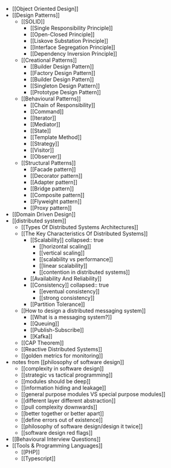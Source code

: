 - [[Object Oriented Design]]
- [[Design Patterns]]
	- [[SOLID]]
		- [[Single Responsibility Principle]]
		- [[Open-Closed Principle]]
		- [[Liskove Substation Principle]]
		- [[Interface Segregation Principle]]
		- [[Dependency Inversion Principle]]
	- [[Creational Patterns]]
		- [[Builder Design Pattern]]
		- [[Factory Design Pattern]]
		- [[Builder Design Pattern]]
		- [[Singleton Design Pattern]]
		- [[Prototype Design Pattern]]
	- [[Behavioural Patterns]]
		- [[Chain of Responsibility]]
		- [[Command]]
		- [[Iterator]]
		- [[Mediator]]
		- [[State]]
		- [[Template Method]]
		- [[Strategy]]
		- [[Visitor]]
		- [[Observer]]
	- [[Structural Patterns]]
		- [[Facade pattern]]
		- [[Decorator pattern]]
		- [[Adapter pattern]]
		- [[Bridge pattern]]
		- [[Composite pattern]]
		- [[Flyweight pattern]]
		- [[Proxy pattern]]
- [[Domain Driven Design]]
- [[distributed system]]
	- [[Types Of Distributed Systems Architectures]]
	- [[The Key Characteristics Of Distributed Systems]]
		- [[Scalability]]
		  collapsed:: true
			- [[horizontal scaling]]
			- [[vertical scaling]]
			- [[scalability vs performance]]
			- [[linear scalability]]
			- [[contention in distributed systems]]
		- [[Availability And Reliability]]
		- [[Consistency]]
		  collapsed:: true
			- [[eventual consistency]]
			- [[strong consistency]]
		- [[Partition Tolerance]]
	- [[How to design a distributed messaging system]]
		- [[What is a messaging system?]]
		- [[Queuing]]
		- [[Publish-Subscribe]]
		- [[Kafka]]
	- [[CAP Theorem]]
	- [[Reactive Distributed Systems]]
	- [[golden metrics for monitoring]]
- notes from [[philosophy of software design]]
	- [[complexity in software design]]
	- [[strategic vs tactical programming]]
	- [[modules should be deep]]
	- [[information hiding and leakage]]
	- [[general purpose modules VS special purpose modules]]
	- [[different layer different abstraction]]
	- [[pull complexity downwards]]
	- [[better together or better apart]]
	- [[define errors out of existence]]
	- [[philosophy of software design/design it twice]]
	- [[software design red flags]]
- [[Behavioural Interview Questions]]
- [[Tools & Programming Languages]]
	- [[PHP]]
	- [[Typescript]]